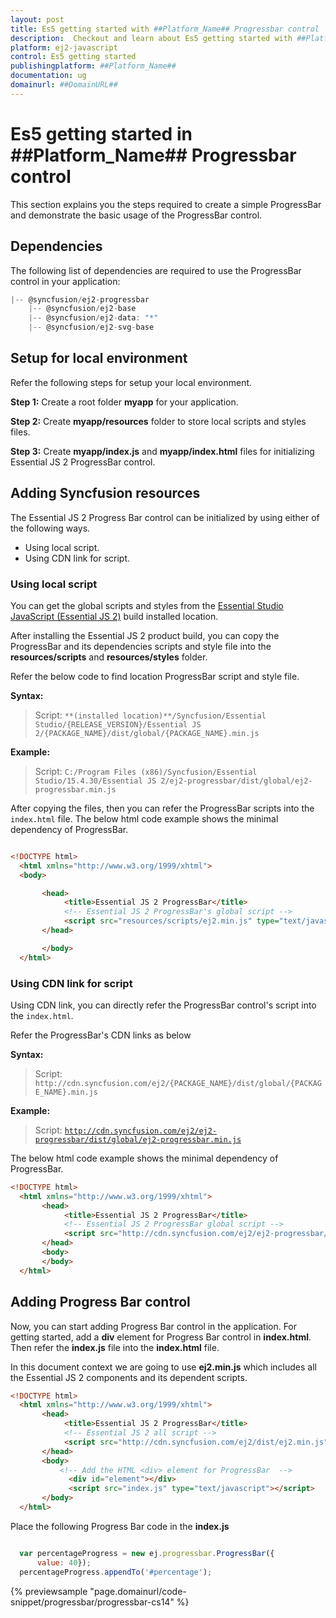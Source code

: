 ```yaml
---
layout: post
title: Es5 getting started with ##Platform_Name## Progressbar control | Syncfusion
description:  Checkout and learn about Es5 getting started with ##Platform_Name## Progressbar control of Syncfusion Essential JS 2 and more details.
platform: ej2-javascript
control: Es5 getting started 
publishingplatform: ##Platform_Name##
documentation: ug
domainurl: ##DomainURL##
---
```


# Es5 getting started in ##Platform_Name## Progressbar control

This section explains you the steps required to create a simple ProgressBar and demonstrate the basic usage of the ProgressBar control.

## Dependencies

The following list of dependencies are required to use the ProgressBar control in your application:

```javascript
|-- @syncfusion/ej2-progressbar
    |-- @syncfusion/ej2-base
    |-- @syncfusion/ej2-data: "*"
    |-- @syncfusion/ej2-svg-base
```

## Setup for local environment

Refer the following steps for setup your local environment.

**Step 1:** Create a root folder **myapp** for your application.

**Step 2:** Create **myapp/resources** folder to store local scripts and styles files.

**Step 3:** Create **myapp/index.js** and **myapp/index.html** files for initializing Essential JS 2 ProgressBar control.

## Adding Syncfusion resources

The Essential JS 2 Progress Bar control can be initialized by using either of the following ways.

* Using local script.
* Using CDN link for script.

### Using local script

You can get the global scripts and styles from the [Essential Studio JavaScript (Essential JS 2)](https://www.syncfusion.com/downloads/essential-js2) build installed location.

After installing the Essential JS 2 product build, you can copy the ProgressBar and its dependencies scripts and style file into the **resources/scripts** and **resources/styles** folder.

Refer the below code to find location ProgressBar script and style file.

**Syntax:**

> Script: `**(installed location)**/Syncfusion/Essential Studio/{RELEASE_VERSION}/Essential JS 2/{PACKAGE_NAME}/dist/global/{PACKAGE_NAME}.min.js`
>

**Example:**

> Script: `C:/Program Files (x86)/Syncfusion/Essential Studio/15.4.30/Essential JS 2/ej2-progressbar/dist/global/ej2-progressbar.min.js`
>

After copying the files, then you can refer the ProgressBar scripts into the `index.html` file.
The below html code example shows the minimal dependency of ProgressBar.

```html

<!DOCTYPE html>
  <html xmlns="http://www.w3.org/1999/xhtml">
  <body>

       <head>
            <title>Essential JS 2 ProgressBar</title>
            <!-- Essential JS 2 ProgressBar's global script -->
            <script src="resources/scripts/ej2.min.js" type="text/javascript"></script>
       </head>

       </body>
  </html>

```

### Using CDN link for script

Using CDN link, you can directly refer the ProgressBar control's script into the `index.html`.

Refer the ProgressBar's CDN links as below

**Syntax:**

> Script: `http://cdn.syncfusion.com/ej2/{PACKAGE_NAME}/dist/global/{PACKAGE_NAME}.min.js`

**Example:**

> Script: [`http://cdn.syncfusion.com/ej2/ej2-progressbar/dist/global/ej2-progressbar.min.js`](http://cdn.syncfusion.com/ej2/ej2-progressbar/dist/global/ej2-progressbar.min.js)

The below html code example shows the minimal dependency of ProgressBar.

```html
<!DOCTYPE html>
  <html xmlns="http://www.w3.org/1999/xhtml">
       <head>
            <title>Essential JS 2 ProgressBar</title>
            <!-- Essential JS 2 ProgressBar global script -->
            <script src="http://cdn.syncfusion.com/ej2/ej2-progressbar/dist/global/ej2-progressbar.min.js" type="text/javascript"></script>
       </head>
       <body>
       </body>
  </html>

```

## Adding Progress Bar control

Now, you can start adding Progress Bar control in the application. For getting started, add a **div** element for Progress Bar control in **index.html**. Then refer the **index.js** file into the **index.html** file.

In this document context we are going to use **ej2.min.js** which includes all the Essential JS 2 components and its dependent scripts.

```html
<!DOCTYPE html>
  <html xmlns="http://www.w3.org/1999/xhtml">
       <head>
            <title>Essential JS 2 ProgressBar</title>
            <!-- Essential JS 2 all script -->
            <script src="http://cdn.syncfusion.com/ej2/dist/ej2.min.js" type="text/javascript"></script>
       </head>
       <body>
           <!-- Add the HTML <div> element for ProgressBar  -->
             <div id="element"></div>
             <script src="index.js" type="text/javascript"></script>
       </body>
  </html>

```

Place the following Progress Bar code in the **index.js**

```javascript

  var percentageProgress = new ej.progressbar.ProgressBar({
      value: 40});
  percentageProgress.appendTo('#percentage');

```
{% previewsample "page.domainurl/code-snippet/progressbar/progressbar-cs14" %}